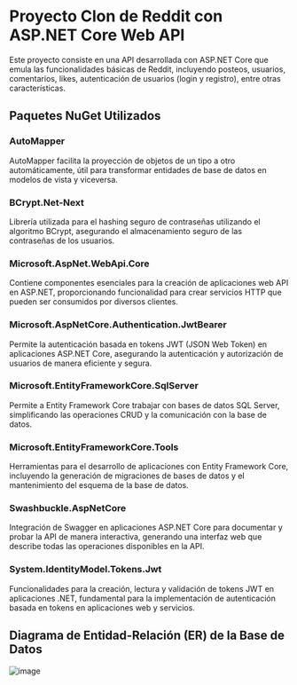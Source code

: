 # Proyecto Clon de Reddit con ASP.NET Core Web API

Este proyecto consiste en una API desarrollada con ASP.NET Core que emula las funcionalidades básicas de Reddit, incluyendo posteos, usuarios, comentarios, likes, autenticación de usuarios (login y registro), entre otras características.

## Paquetes NuGet Utilizados

### AutoMapper
AutoMapper facilita la proyección de objetos de un tipo a otro automáticamente, útil para transformar entidades de base de datos en modelos de vista y viceversa.

### BCrypt.Net-Next
Librería utilizada para el hashing seguro de contraseñas utilizando el algoritmo BCrypt, asegurando el almacenamiento seguro de las contraseñas de los usuarios.

### Microsoft.AspNet.WebApi.Core
Contiene componentes esenciales para la creación de aplicaciones web API en ASP.NET, proporcionando funcionalidad para crear servicios HTTP que pueden ser consumidos por diversos clientes.

### Microsoft.AspNetCore.Authentication.JwtBearer
Permite la autenticación basada en tokens JWT (JSON Web Token) en aplicaciones ASP.NET Core, asegurando la autenticación y autorización de usuarios de manera eficiente y segura.

### Microsoft.EntityFrameworkCore.SqlServer
Permite a Entity Framework Core trabajar con bases de datos SQL Server, simplificando las operaciones CRUD y la comunicación con la base de datos.

### Microsoft.EntityFrameworkCore.Tools
Herramientas para el desarrollo de aplicaciones con Entity Framework Core, incluyendo la generación de migraciones de bases de datos y el mantenimiento del esquema de la base de datos.

### Swashbuckle.AspNetCore
Integración de Swagger en aplicaciones ASP.NET Core para documentar y probar la API de manera interactiva, generando una interfaz web que describe todas las operaciones disponibles en la API.

### System.IdentityModel.Tokens.Jwt
Funcionalidades para la creación, lectura y validación de tokens JWT en aplicaciones .NET, fundamental para la implementación de autenticación basada en tokens en aplicaciones web y servicios.

## Diagrama de Entidad-Relación (ER) de la Base de Datos

![image](https://github.com/cpasquali/RedditClone-Backend/assets/163750560/846292a4-547c-40ba-9533-1e88e0a41110)

